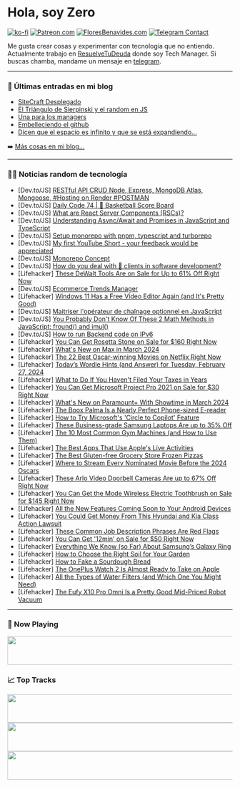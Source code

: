 # Hola, soy Zero

[![ko-fi](https://ko-fi.com/img/githubbutton_sm.svg)](https://ko-fi.com/J3J4N0LUK)
[![Patreon.com](https://img.shields.io/endpoint.svg?url=https%3A%2F%2Fshieldsio-patreon.vercel.app%2Fapi%3Fusername%3Dzerodragon%26type%3Dpatrons&style=for-the-badge)](https://patreon.com/zerodragon)
[![FloresBenavides.com](https://img.shields.io/website?down_message=oops&label=MiBlog&style=for-the-badge&up_message=online&url=https%3A%2F%2Ffloresbenavides.com)](https://floresbenavides.com)
[![Telegram Contact](https://img.shields.io/badge/escr%C3%ADbeme-ZeroDragon-%2326A5E4?style=for-the-badge&logo=telegram)](https://t.me/zerodragon)

Me gusta crear cosas y experimentar con tecnología que no entiendo.
Actualmente trabajo en [ResuelveTuDeuda](http://github.com/resuelve) donde soy Tech Manager.
Si buscas chamba, mandame un mensaje en [telegram](https://t.me/zerodragon).

---

### 📕 Últimas entradas en mi blog
<!-- BLOG-POST-LIST:START -->
- [SiteCraft Desplegado](https://floresbenavides.com/sitecraft-desplegado/)
- [El Triángulo de Sierpinski y el random en JS](https://floresbenavides.com/el-triangulo-de-sierpinski-y-el-random-en-js/)
- [Una para los managers](https://floresbenavides.com/una-para-los-managers/)
- [Embelleciendo el github](https://floresbenavides.com/embelleciendo-el-github/)
- [Dicen que el espacio es infinito y que se está expandiendo…](https://floresbenavides.com/dicen-que-el-espacio-es-infinito-y-que-se-esta-expandiendo/)
<!-- BLOG-POST-LIST:END -->

➡️ [Más cosas en mi blog...](https://floresbenavides.com)

---

### 👨‍💻 Noticias random de tecnología
<!-- TECH-POSTS:START -->
- [Dev.to/JS] [RESTful API CRUD Node, Express, MongoDB Atlas, Mongoose, #Hosting on Render #POSTMAN](https://dev.to/swapnanilwebdeveloper/restful-api-crud-node-express-mongodb-atlas-mongoose-hosting-on-render-postman-219)
- [Dev.to/JS] [Daily Code 74 | 🏀 Basketball Score Board](https://dev.to/gregor_schafroth/daily-code-74-basketball-score-board-3e3n)
- [Dev.to/JS] [What are React Server Components &lpar;RSCs&rpar;?](https://dev.to/this-is-learning/what-are-react-server-components-rscs-1d8c)
- [Dev.to/JS] [Understanding Async/Await and Promises in JavaScript and TypeScript](https://dev.to/mochafreddo/understanding-asyncawait-and-promises-in-javascript-and-typescript-d0n)
- [Dev.to/JS] [Setup monorepo with pnpm, typescript and turborepo](https://dev.to/omarkhiary/setup-monorepo-with-pnpm-typescript-and-turborepo-43bf)
- [Dev.to/JS] [My first YouTube Short - your feedback would be appreciated](https://dev.to/schemetastic/my-first-youtube-short-your-feedback-would-be-appreciated-2go4)
- [Dev.to/JS] [Monorepo Concept](https://dev.to/melihs/monorepo-concept-4cd2)
- [Dev.to/JS] [How do you deal with 💩 clients in software development?](https://dev.to/hay_devex/how-do-you-deal-with-clients-in-software-development-39po)
- [Lifehacker] [These DeWalt Tools Are on Sale for Up to 61% Off Right Now](https://lifehacker.com/home/dewalt-tools-sale-amazon)
- [Dev.to/JS] [Ecommerce Trends Manager](https://dev.to/aakash0786/ecommerce-trends-manager-377k)
- [Lifehacker] [Windows 11 Has a Free Video Editor Again &lpar;and It&#39;s Pretty Good&rpar;](https://lifehacker.com/tech/how-to-use-clipchamp-in-windows-11)
- [Dev.to/JS] [Maitriser l&#39;opérateur de chaînage optionnel en JavaScript](https://dev.to/laurent-aka/maitriser-loperateur-de-chainage-optionnel-en-javascript-1jid)
- [Dev.to/JS] [You Probably Don&#39;t Know Of These 2 Math Methods in JavaScript: fround&lpar;&rpar; and imul&lpar;&rpar;](https://dev.to/codeguage/you-probably-dont-know-of-these-2-math-methods-in-javascript-fround-and-imul-466a)
- [Dev.to/JS] [How to run Backend code on IPv6](https://dev.to/hamza_zahidul/how-to-run-backend-code-on-ipv6-400h)
- [Lifehacker] [You Can Get Rosetta Stone on Sale for $160 Right Now](https://lifehacker.com/rosetta-stone-sale)
- [Lifehacker] [What&#39;s New on Max in March 2024](https://lifehacker.com/entertainment/whats-new-on-max-in-march-2024)
- [Lifehacker] [The 22 Best Oscar-winning Movies on Netflix Right Now](https://lifehacker.com/entertainment/best-oscar-winning-movies-netflix)
- [Lifehacker] [Today’s Wordle Hints &lpar;and Answer&rpar; for Tuesday, February 27, 2024](https://lifehacker.com/entertainment/wordle-hint-answer-today)
- [Lifehacker] [What to Do If You Haven&#39;t Filed Your Taxes in Years](https://lifehacker.com/what-to-do-if-you-havent-filed-taxes-in-years)
- [Lifehacker] [You Can Get Microsoft Project Pro 2021 on Sale for $30 Right Now](https://lifehacker.com/tech/microsoft-project-pro-sale)
- [Lifehacker] [What&#39;s New on Paramount+ With Showtime in March 2024](https://lifehacker.com/entertainment/new-on-paramount-with-showtime-in-march-2024)
- [Lifehacker] [The Boox Palma Is a Nearly Perfect Phone-sized E-reader](https://lifehacker.com/tech/boox-palma-e-reader-review)
- [Lifehacker] [How to Try Microsoft&#39;s &#39;Circle to Copilot&#39; Feature](https://lifehacker.com/tech/how-to-screenshot-to-copilot)
- [Lifehacker] [These Business-grade Samsung Laptops Are up to 35% Off](https://lifehacker.com/tech/business-samsung-galaxy-book3-and-book3-pro-sale)
- [Lifehacker] [The 10 Most Common Gym Machines &lpar;and How to Use Them&rpar;](https://lifehacker.com/10-of-the-most-common-gym-machines-and-how-to-use-them-1848417507)
- [Lifehacker] [The Best Apps That Use Apple&#39;s Live Activities](https://lifehacker.com/tech/best-iphone-apps-that-use-live-activities)
- [Lifehacker] [The Best Gluten-free Grocery Store Frozen Pizzas](https://lifehacker.com/food-drink/best-gluten-free-frozen-pizzas)
- [Lifehacker] [Where to Stream Every Nominated Movie Before the 2024 Oscars](https://lifehacker.com/entertainment/where-to-stream-2024-oscar-nominees)
- [Lifehacker] [These Arlo Video Doorbell Cameras Are up to 67% Off Right Now](https://lifehacker.com/tech/arlo-essential-video-doorbell-sale)
- [Lifehacker] [You Can Get the Mode Wireless Electric Toothbrush on Sale for $145 Right Now](https://lifehacker.com/health/mode-wireless-electric-toothbrush-sale)
- [Lifehacker] [All the New Features Coming Soon to Your Android Devices](https://lifehacker.com/tech/new-android-features-coming-soon)
- [Lifehacker] [You Could Get Money From This Hyundai and Kia Class Action Lawsuit](https://lifehacker.com/money/you-could-get-money-from-the-hyundai-and-kia-class-action-lawsuit)
- [Lifehacker] [These Common Job Description Phrases Are Red Flags](https://lifehacker.com/work/job-description-red-flag-phrases)
- [Lifehacker] [You Can Get &#39;12min&#39; on Sale for $50 Right Now](https://lifehacker.com/entertainment/12min-app-sale)
- [Lifehacker] [Everything We Know &lpar;so Far&rpar; About Samsung’s Galaxy Ring](https://lifehacker.com/tech/everything-we-know-about-samsungs-galaxy-ring)
- [Lifehacker] [How to Choose the Right Soil for Your Garden](https://lifehacker.com/home/choose-the-right-soil-for-your-garden)
- [Lifehacker] [How to Fake a Sourdough Bread](https://lifehacker.com/food-drink/how-to-fake-sourdough-bread)
- [Lifehacker] [The OnePlus Watch 2 Is Almost Ready to Take on Apple](https://lifehacker.com/tech/oneplus-watch-2-review)
- [Lifehacker] [All the Types of Water Filters &lpar;and Which One You Might Need&rpar;](https://lifehacker.com/health/all-the-types-of-water-filters)
- [Lifehacker] [The Eufy X10 Pro Omni Is a Pretty Good Mid-Priced Robot Vacuum](https://lifehacker.com/tech/eufy-x10-pro-omni-review)<!-- TECH-POSTS:END -->

---

### 🎵 Now Playing
<a href="https://spotify-now-playing-dun.vercel.app/now-playing?open"><img src="https://spotify-now-playing-dun.vercel.app/now-playing" width="540" height="64"></a>

### 📈 Top Tracks
<a href="https://spotify-now-playing-dun.vercel.app/top-tracks?i=1&open"><img src="https://spotify-now-playing-dun.vercel.app/top-tracks?i=1" width="540" height="64"></a>
<a href="https://spotify-now-playing-dun.vercel.app/top-tracks?i=2&open"><img src="https://spotify-now-playing-dun.vercel.app/top-tracks?i=2" width="540" height="64"></a>
<a href="https://spotify-now-playing-dun.vercel.app/top-tracks?i=3&open"><img src="https://spotify-now-playing-dun.vercel.app/top-tracks?i=3" width="540" height="64"></a>
